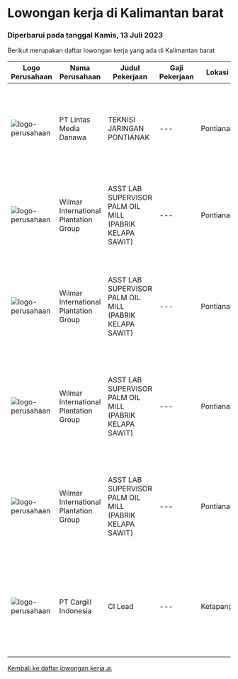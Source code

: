 
  # Lowongan kerja di Kalimantan barat

  ### Diperbarui pada tanggal Kamis, 13 Juli 2023

  Berikut merupakan daftar lowongan kerja yang ada di Kalimantan barat

  |Logo Perusahaan | Nama Perusahaan | Judul Pekerjaan | Gaji Pekerjaan | Lokasi | Deskripsi | Tanggal diunggah | Pranala |
  | -------------- | --------------- | --------------- | --------- | --------- | -------------- | ------- | ----------- |
  |![logo-perusahaan](https://image-service-cdn.seek.com.au/4cc5b4edd8a09fb41741a122f57ee79a81b9a89e/ee4dce1061f3f616224767ad58cb2fc751b8d2dc)|PT Lintas Media Danawa|TEKNISI JARINGAN PONTIANAK|---|Pontianak|Kualifikasi: Usia maksimum saat melamar adalah 28 tahun Minimal Pendidikan SMK Jurusan Teknik Komputer, Teknik Telekomunikasi dan sejenisnya Minimal...|Jumat, 30 Juni 2023|https://www.jobstreet.co.id/id/job/teknisi-jaringan-pontianak-4389078?token=0~b392c738-5a37-4962-bda7-ebc31c577f15&sectionRank=1&jobId=jobstreet-id-job-4389078|
|![logo-perusahaan](https://image-service-cdn.seek.com.au/5683be4817b674e99653d054bb367590069452e8/ee4dce1061f3f616224767ad58cb2fc751b8d2dc)|Wilmar International Plantation Group|ASST LAB SUPERVISOR PALM OIL MILL (PABRIK KELAPA SAWIT)|---|Pontianak|Participate in the full software development life cycle from technical design to development, testing, and deployment using .Net/OutSystems...|Kamis, 06 Juli 2023|https://www.jobstreet.co.id/id/job/asst-lab-supervisor-palm-oil-mill-pabrik-kelapa-sawit-1036352040?token=0~b392c738-5a37-4962-bda7-ebc31c577f15&sectionRank=2&jobId=jobstreet-id-job-1036352040|
|![logo-perusahaan](https://image-service-cdn.seek.com.au/5683be4817b674e99653d054bb367590069452e8/ee4dce1061f3f616224767ad58cb2fc751b8d2dc)|Wilmar International Plantation Group|ASST LAB SUPERVISOR PALM OIL MILL (PABRIK KELAPA SAWIT)|---|Pontianak|Install and configure SAP systems, including SAP S/4HANA, SAP ECC, SAP BW/4HANA, SAP PO, SAP SolMan, SAP CRM, SAP NetWeaver, SAP PI, and other SAP...|Rabu, 05 Juli 2023|https://www.jobstreet.co.id/id/job/asst-lab-supervisor-palm-oil-mill-pabrik-kelapa-sawit-1036341190?token=0~b392c738-5a37-4962-bda7-ebc31c577f15&sectionRank=3&jobId=jobstreet-id-job-1036341190|
|![logo-perusahaan](https://image-service-cdn.seek.com.au/5683be4817b674e99653d054bb367590069452e8/ee4dce1061f3f616224767ad58cb2fc751b8d2dc)|Wilmar International Plantation Group|ASST LAB SUPERVISOR PALM OIL MILL (PABRIK KELAPA SAWIT)|---|Pontianak|To identify client needs and business process to be able to provide excellent solution and consultancy services Responsible for transforming business...|Selasa, 04 Juli 2023|https://www.jobstreet.co.id/id/job/asst-lab-supervisor-palm-oil-mill-pabrik-kelapa-sawit-1036331523?token=0~b392c738-5a37-4962-bda7-ebc31c577f15&sectionRank=4&jobId=jobstreet-id-job-1036331523|
|![logo-perusahaan](https://image-service-cdn.seek.com.au/5683be4817b674e99653d054bb367590069452e8/ee4dce1061f3f616224767ad58cb2fc751b8d2dc)|Wilmar International Plantation Group|ASST LAB SUPERVISOR PALM OIL MILL (PABRIK KELAPA SAWIT)|---|Pontianak|Identify &amp; developed application base on predefined business requirements. Designs, custom develops, codes, and test complex programs. Responsible...|Senin, 03 Juli 2023|https://www.jobstreet.co.id/id/job/asst-lab-supervisor-palm-oil-mill-pabrik-kelapa-sawit-1036321865?token=0~b392c738-5a37-4962-bda7-ebc31c577f15&sectionRank=5&jobId=jobstreet-id-job-1036321865|
|![logo-perusahaan](https://image-service-cdn.seek.com.au/94733078f2e236e07a983fdb57214f0a900efb2b/ee4dce1061f3f616224767ad58cb2fc751b8d2dc)|PT Cargill Indonesia|CI Lead|---|Ketapang|Partner with super users, stakeholders and data technology teams to drive process stabilization and optimization initiatives and support technology to...|Selasa, 27 Juni 2023|https://www.jobstreet.co.id/id/job/ci-lead-1036281189?token=0~b392c738-5a37-4962-bda7-ebc31c577f15&sectionRank=6&jobId=jobstreet-id-job-1036281189|


  [Kembali ke daftar lowongan kerja 🔙](../README.md#daftar-lowongan-kerja)
  